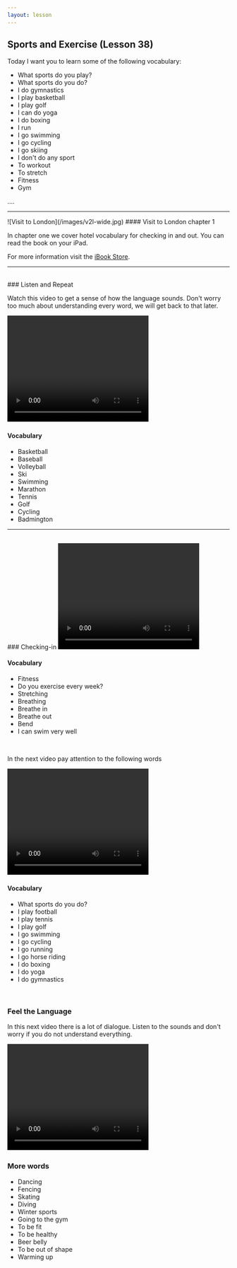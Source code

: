 ```yaml
---
layout: lesson
---
```

## Sports and Exercise (Lesson 38)


Today I want you to learn some of the following vocabulary:

* What sports do you play? 
* What sports do you do? 
* I do gymnastics 
* I play basketball 
* I play golf 
* I can do yoga 
* I do boxing 
* I run 
* I go swimming 
* I go cycling 
* I go skiing 
* I don't do any sport 
* To workout 
* To stretch 
* Fitness
* Gym 
 

….

<hr>
![Visit to London](/images/v2l-wide.jpg)
#### Visit to London chapter 1

In chapter one we cover hotel vocabulary for checking in and out. 
You can read the book on your iPad.

For more information visit the [iBook Store](https://itunes.apple.com/us/book/portuguese-for-travelers/id568515833).

<hr>

<br class="column">
### Listen and Repeat 

Watch this video to get a sense of how the language sounds. Don't worry too much about understanding every word, we will get back to that later.


<video width="320" height="240" preload="none">
    <source type="video/youtube" src="http://www.youtube.com/watch?v=EubqKQJVykI" />
</video>

#### Vocabulary

* Basketball
* Baseball
* Volleyball
* Ski
* Swimming
* Marathon
* Tennis 
* Golf 
* Cycling 
* Badmington 





<hr>
<br class="column">
### Checking-in

<video width="320" height="240" preload="none">
    <source type="video/youtube" src="http://www.youtube.com/watch?v=BMGAXVG-WsQ" />
</video>

#### Vocabulary

* Fitness
* Do you exercise every week? 
* Stretching 
* Breathing 
* Breathe in 
* Breathe out 
* Bend 
* I can swim very well 



<br class="column">

In the next video pay attention to the following words


<video width="320" height="240" preload="none">
    <source type="video/youtube" src="http://www.youtube.com/watch?v=VJx3qVy_lVo" />
</video>

#### Vocabulary

*  What sports do you do? 
* I play football
* I play tennis 
* I play golf 
* I go swimming 
* I go cycling 
* I go running 
* I go horse riding 
* I do boxing 
* I do yoga
* I do gymnastics  
 



<br class="column">

### Feel the Language

In this next video there is a lot of dialogue. 
Listen to the sounds and don't worry if you do not understand everything.

<video width="320" height="240" preload="none">
    <source type="video/youtube" src="http://www.youtube.com/watch?v=hRFhSWS8P38" />
</video>


<br class="column">

### More words


* Dancing 
* Fencing 
* Skating 
* Diving 
* Winter sports 
* Going to the gym 
* To be fit 
* To be healthy 
* Beer belly 
* To be out of shape 
* Warming up





